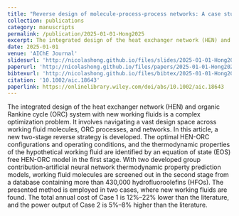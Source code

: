 ```yaml
---
title: "Reverse design of molecule-process-process networks: A case study from HEN-ORC system"
collection: publications
category: manuscripts
permalink: /publication/2025-01-01-Hong2025
excerpt: The integrated design of the heat exchanger network (HEN) and organic Rankine cycle (ORC) system with new working fluids is a complex optimization problem. It involves navigating a vast design space across working fluid molecules, ORC processes, and networks. In this article, a new two-stage reverse strategy is developed. The optimal HEN-ORC configurations and operating conditions, and the thermodynamic properties of the hypothetical working fluid are identified by an equation of state (EOS) free HEN-ORC model in the first stage. With two developed group contribution-artificial neural network thermodynamic property prediction models, working fluid molecules are screened out in the second stage from a database containing more than 430,000 hydrofluoroolefins (HFOs). The presented method is employed in two cases, where new working fluids are found. The total annual cost of Case 1 is 12\%–22\% lower than the literature, and the power output of Case 2 is 5\%–8\% higher than the literature.
date: 2025-01-01
venue: 'AIChE Journal'
slidesurl: 'http://nicolashong.github.io/files/slides/2025-01-01-Hong2025.pdf'
paperurl: 'http://nicolashong.github.io/files/papers/2025-01-01-Hong2025.pdf'
bibtexurl: 'http://nicolashong.github.io/files/bibtex/2025-01-01-Hong2025.bib'
citation: '10.1002/aic.18643'
paperlink: https://onlinelibrary.wiley.com/doi/abs/10.1002/aic.18643
---
```


The integrated design of the heat exchanger network (HEN) and organic Rankine cycle (ORC) system with new working fluids is a complex optimization problem. It involves navigating a vast design space across working fluid molecules, ORC processes, and networks. In this article, a new two-stage reverse strategy is developed. The optimal HEN-ORC configurations and operating conditions, and the thermodynamic properties of the hypothetical working fluid are identified by an equation of state (EOS) free HEN-ORC model in the first stage. With two developed group contribution-artificial neural network thermodynamic property prediction models, working fluid molecules are screened out in the second stage from a database containing more than 430,000 hydrofluoroolefins (HFOs). The presented method is employed in two cases, where new working fluids are found. The total annual cost of Case 1 is 12\%–22\% lower than the literature, and the power output of Case 2 is 5\%–8\% higher than the literature.
